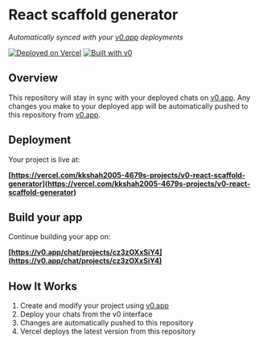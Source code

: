 # React scaffold generator

*Automatically synced with your [v0.app](https://v0.app) deployments*

[![Deployed on Vercel](https://img.shields.io/badge/Deployed%20on-Vercel-black?style=for-the-badge&logo=vercel)](https://vercel.com/kkshah2005-4679s-projects/v0-react-scaffold-generator)
[![Built with v0](https://img.shields.io/badge/Built%20with-v0.app-black?style=for-the-badge)](https://v0.app/chat/projects/cz3zOXxSiY4)

## Overview

This repository will stay in sync with your deployed chats on [v0.app](https://v0.app).
Any changes you make to your deployed app will be automatically pushed to this repository from [v0.app](https://v0.app).

## Deployment

Your project is live at:

**[https://vercel.com/kkshah2005-4679s-projects/v0-react-scaffold-generator](https://vercel.com/kkshah2005-4679s-projects/v0-react-scaffold-generator)**

## Build your app

Continue building your app on:

**[https://v0.app/chat/projects/cz3zOXxSiY4](https://v0.app/chat/projects/cz3zOXxSiY4)**

## How It Works

1. Create and modify your project using [v0.app](https://v0.app)
2. Deploy your chats from the v0 interface
3. Changes are automatically pushed to this repository
4. Vercel deploys the latest version from this repository

